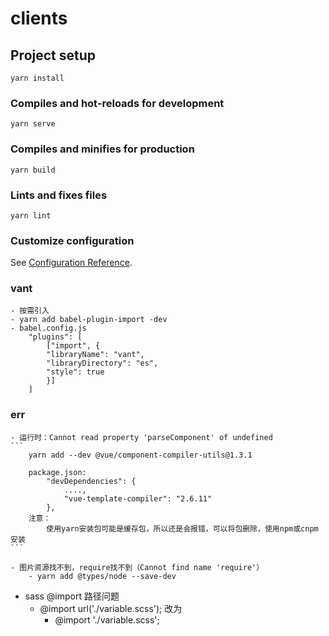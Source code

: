 # clients

## Project setup
```
yarn install
```

### Compiles and hot-reloads for development
```
yarn serve
```

### Compiles and minifies for production
```
yarn build
```

### Lints and fixes files
```
yarn lint
```

### Customize configuration
See [Configuration Reference](https://cli.vuejs.org/config/).

### vant
    - 按需引入
    - yarn add babel-plugin-import -dev
    - babel.config.js
        "plugins": [
            ["import", {
            "libraryName": "vant",
            "libraryDirectory": "es",
            "style": true
            }]
        ]
    
### err
    - 运行时：Cannot read property 'parseComponent' of undefined
    ```
        yarn add --dev @vue/component-compiler-utils@1.3.1
        
        package.json:
            "devDependencies": {
                ....,
                "vue-template-compiler": "2.6.11"
            },
        注意：
            使用yarn安装包可能是缓存包，所以还是会报错，可以将包删除，使用npm或cnpm安装
    ```

    - 图片资源找不到，require找不到（Cannot find name 'require'）
        - yarn add @types/node --save-dev

- sass @import 路径问题
    - @import url('./variable.scss'); 改为
        - @import './variable.scss';